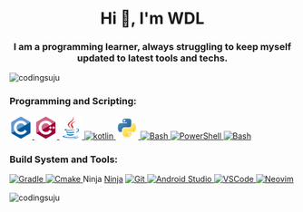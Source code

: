 <h1 align="center">Hi 👋, I'm WDL </h1>
<h3 align="center">I am a programming learner, always struggling to keep myself updated to latest tools and techs.</h3>

<p align="left"> <img src="https://komarev.com/ghpvc/?username=codingsuju&label=Profile%20views&color=0e75b6&style=flat" alt="codingsuju" /> </p>

<h3 align="left">Programming and Scripting:</h3>
<p align="left"> 
   <a href="https://www.cprogramming.com/" target="_blank" rel="noreferrer"> <img src="https://raw.githubusercontent.com/devicons/devicon/master/icons/c/c-original.svg" alt="c" width="40" height="40"/> </a> 
   <a href="https://www.w3schools.com/cpp/" target="_blank" rel="noreferrer"> <img src="https://raw.githubusercontent.com/devicons/devicon/master/icons/cplusplus/cplusplus-original.svg" alt="cplusplus" width="40" height="40"/> </a>
   <a href="https://www.java.com" target="_blank" rel="noreferrer"> <img src="https://raw.githubusercontent.com/devicons/devicon/master/icons/java/java-original.svg" alt="java" width="40" height="40"/> </a>    
   <a href="https://kotlinlang.org" target="_blank" rel="noreferrer"> <img src="https://www.vectorlogo.zone/logos/kotlinlang/kotlinlang-icon.svg" alt="kotlin" width="40" height="40"/> </a> 
   <a href="https://www.python.org" target="_blank" rel="noreferrer"> <img src="https://raw.githubusercontent.com/devicons/devicon/master/icons/python/python-original.svg" alt="python" width="40" height="40"/> </a>
   <a href="https://devhints.io/bash" target="_blank" rel="noreferrer"> <img src="https://cdn.jsdelivr.net/gh/devicons/devicon/icons/bash/bash-original.svg" alt="Bash" width="40" height="40"/> </a>
   <a href="https://docs.microsoft.com/en-us/powershell/scripting/overview?view=powershell-7.2" target="_blank" rel="noreferrer"> <img src="https://upload.wikimedia.org/wikipedia/commons/2/2f/PowerShell_5.0_icon.png" alt="PowerShell" width="40" height="40"/> </a>
   <a href="https://www.tutorialspoint.com/batch_script/index.htm" target="_blank" rel="noreferrer"> <img src="https://upload.wikimedia.org/wikipedia/en/7/7c/Batch_file_icon.png" alt="Bash" width="40" height="40"/> </a>
</p>
<h3 align="left">Build System and Tools:</h3>
<p align="left"> 
   <a href="https://gradle.org/" target="_blank" rel="noreferrer"> <img src="https://cdn.jsdelivr.net/gh/devicons/devicon/icons/gradle/gradle-plain.svg" alt="Gradle" width="40" height="40"/> </a>
   <a href="https://cmake.org/" target="_blank" rel="noreferrer"> <img src="https://cmake.org/wp-content/uploads/2018/11/cmake_logo_slider.png" alt="Cmake" width="55" height="40"/> </a>
   <a align="center">Ninja</a>
   <a href="https://ninja-build.org/" target="_blank" rel="noreferrer"> Ninja</a>
   <a href="https://git-scm.com/" target="_blank" rel="noreferrer"> <img src="https://cdn.jsdelivr.net/gh/devicons/devicon/icons/git/git-original.svg" alt="Git" width="40" height="40"/> </a>
   <a href="https://developer.android.com/studio/intro" target="_blank" rel="noreferrer"> <img src="https://upload.wikimedia.org/wikipedia/commons/e/e3/Android_Studio_Icon_%282014-2019%29.svg" alt="Android Studio" width="40" height="40"/> </a>
   <a href="https://code.visualstudio.com/" target="_blank" rel="noreferrer"> <img src="https://cdn.jsdelivr.net/gh/devicons/devicon/icons/vscode/vscode-original.svg" alt="VSCode" width="40" height="40"/> </a>
      <a href="https://neovim.io/" target="_blank" rel="noreferrer"> <img src="https://upload.wikimedia.org/wikipedia/commons/4/4f/Neovim-logo.svg" alt="Neovim" width="100" height="40"/> </a>

<p><img align="center" src="https://github-readme-streak-stats.herokuapp.com/?user=codingsuju&" alt="codingsuju" /></p>
